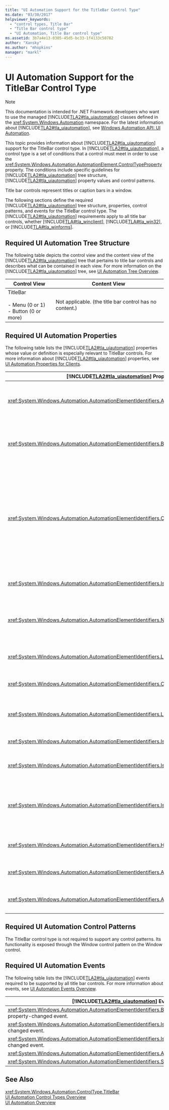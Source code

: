 ```yaml
---
title: "UI Automation Support for the TitleBar Control Type"
ms.date: "03/30/2017"
helpviewer_keywords: 
  - "control types, Title Bar"
  - "Title Bar control type"
  - "UI Automation, Title Bar control type"
ms.assetid: 3b7a4e13-0305-45d5-bc33-1f4133c50782
author: "Xansky"
ms.author: "mhopkins"
manager: "markl"
---
```

# UI Automation Support for the TitleBar Control Type
> [!NOTE]
>  This documentation is intended for .NET Framework developers who want to use the managed [!INCLUDE[TLA2#tla_uiautomation](../../../includes/tla2sharptla-uiautomation-md.md)] classes defined in the <xref:System.Windows.Automation> namespace. For the latest information about [!INCLUDE[TLA2#tla_uiautomation](../../../includes/tla2sharptla-uiautomation-md.md)], see [Windows Automation API: UI Automation](http://go.microsoft.com/fwlink/?LinkID=156746).  

 This topic provides information about [!INCLUDE[TLA2#tla_uiautomation](../../../includes/tla2sharptla-uiautomation-md.md)] support for the TitleBar control type. In [!INCLUDE[TLA2#tla_uiautomation](../../../includes/tla2sharptla-uiautomation-md.md)], a control type is a set of conditions that a control must meet in order to use the <xref:System.Windows.Automation.AutomationElement.ControlTypeProperty> property. The conditions include specific guidelines for [!INCLUDE[TLA2#tla_uiautomation](../../../includes/tla2sharptla-uiautomation-md.md)] tree structure, [!INCLUDE[TLA2#tla_uiautomation](../../../includes/tla2sharptla-uiautomation-md.md)] property values and control patterns.  

 Title bar controls represent titles or caption bars in a window.  

 The following sections define the required [!INCLUDE[TLA2#tla_uiautomation](../../../includes/tla2sharptla-uiautomation-md.md)] tree structure, properties, control patterns, and events for the TitleBar control type. The [!INCLUDE[TLA2#tla_uiautomation](../../../includes/tla2sharptla-uiautomation-md.md)] requirements apply to all title bar controls, whether [!INCLUDE[TLA#tla_winclient](../../../includes/tlasharptla-winclient-md.md)], [!INCLUDE[TLA#tla_win32](../../../includes/tlasharptla-win32-md.md)], or [!INCLUDE[TLA#tla_winforms](../../../includes/tlasharptla-winforms-md.md)].  

<a name="Required_UI_Automation_Tree_Structure"></a>   
## Required UI Automation Tree Structure  
 The following table depicts the control view and the content view of the [!INCLUDE[TLA2#tla_uiautomation](../../../includes/tla2sharptla-uiautomation-md.md)] tree that pertains to title bar controls and describes what can be contained in each view. For more information on the [!INCLUDE[TLA2#tla_uiautomation](../../../includes/tla2sharptla-uiautomation-md.md)] tree, see [UI Automation Tree Overview](../../../docs/framework/ui-automation/ui-automation-tree-overview.md).  


|Control View|Content View|  
|------------------|------------------|  
|TitleBar<br /><br /> -   Menu (0 or 1)<br />-   Button (0 or more)|Not applicable. (the title bar control has no content.)|  

<a name="Required_UI_Automation_Properties"></a>   
## Required UI Automation Properties  
 The following table lists the [!INCLUDE[TLA2#tla_uiautomation](../../../includes/tla2sharptla-uiautomation-md.md)] properties whose value or definition is especially relevant to TitleBar controls. For more information about [!INCLUDE[TLA2#tla_uiautomation](../../../includes/tla2sharptla-uiautomation-md.md)] properties, see [UI Automation Properties for Clients](../../../docs/framework/ui-automation/ui-automation-properties-for-clients.md).  


| [!INCLUDE[TLA2#tla_uiautomation](../../../includes/tla2sharptla-uiautomation-md.md)] Property |    Value    |                                                                                              Notes                                                                                               |
|-----------------------------------------------------------------------------------------------|-------------|--------------------------------------------------------------------------------------------------------------------------------------------------------------------------------------------------|
|      <xref:System.Windows.Automation.AutomationElementIdentifiers.AutomationIdProperty>       | See notes.  |                                                       The value of this property needs to be unique across all controls in an application.                                                       |
|    <xref:System.Windows.Automation.AutomationElementIdentifiers.BoundingRectangleProperty>    | See notes.  |                                                  The bounding rectangle of a title bar must encompass all of the controls contained within it.                                                   |
|     <xref:System.Windows.Automation.AutomationElementIdentifiers.ClickablePointProperty>      | See notes.  | Supported if there is a bounding rectangle. If not every point within the bounding rectangle is clickable, and you perform specialized hit testing, then override and provide a clickable point. |
|   <xref:System.Windows.Automation.AutomationElementIdentifiers.IsKeyboardFocusableProperty>   |    False    |                                                                              Title bars never have keyboard focus.                                                                               |
|          <xref:System.Windows.Automation.AutomationElementIdentifiers.NameProperty>           |     ""      |                                                      The title bar is not content; its textual information is exposed on the parent window.                                                      |
|        <xref:System.Windows.Automation.AutomationElementIdentifiers.LabeledByProperty>        | See notes.  |                                                                       The title bar control usually does not have a label.                                                                       |
|       <xref:System.Windows.Automation.AutomationElementIdentifiers.ControlTypeProperty>       |  TitleBar   |                                                                          This value is the same for all UI frameworks.                                                                           |
|  <xref:System.Windows.Automation.AutomationElementIdentifiers.LocalizedControlTypeProperty>   | "title bar" |                                                                   Localized string corresponding to the TitleBar control type.                                                                   |
|    <xref:System.Windows.Automation.AutomationElementIdentifiers.IsContentElementProperty>     |    False    |                                                                             The title bar control is never content.                                                                              |
|    <xref:System.Windows.Automation.AutomationElementIdentifiers.IsControlElementProperty>     |    True     |                                                                         The title bar control must always be a control.                                                                          |
|       <xref:System.Windows.Automation.AutomationElementIdentifiers.IsOffscreenProperty>       |   Depends   |                                                  This control will return a value depending on whether the title bar is visible on the screen.                                                   |
|        <xref:System.Windows.Automation.AutomationElementIdentifiers.HelpTextProperty>         |     ""      |                                                                             It is not necessary to expose Help text.                                                                             |
|     <xref:System.Windows.Automation.AutomationElementIdentifiers.AcceleratorKeyProperty>      |     ""      |                                                                             Title bars never have accelerator keys.                                                                              |
|        <xref:System.Windows.Automation.AutomationElementIdentifiers.AccessKeyProperty>        |     ""      |                                                                        The title bar control does not have an access key.                                                                        |

<a name="Required_UI_Automation_Control_Patterns"></a>   
## Required UI Automation Control Patterns  
 The TitleBar control type is not required to support any control patterns. Its functionality is exposed through the Window control pattern on the Window control.  

## Required UI Automation Events  
 The following table lists the [!INCLUDE[TLA2#tla_uiautomation](../../../includes/tla2sharptla-uiautomation-md.md)] events required to be supported by all title bar controls. For more information about events, see [UI Automation Events Overview](../../../docs/framework/ui-automation/ui-automation-events-overview.md).  


|           [!INCLUDE[TLA2#tla_uiautomation](../../../includes/tla2sharptla-uiautomation-md.md)] Event            | Support  | Notes |
|-----------------------------------------------------------------------------------------------------------------|----------|-------|
| <xref:System.Windows.Automation.AutomationElementIdentifiers.BoundingRectangleProperty> property-changed event. | Required | None  |
|    <xref:System.Windows.Automation.AutomationElementIdentifiers.IsOffscreenProperty> property-changed event.    | Required | None  |
|     <xref:System.Windows.Automation.AutomationElementIdentifiers.IsEnabledProperty> property-changed event.     |  Never   | None  |
|            <xref:System.Windows.Automation.AutomationElementIdentifiers.AutomationFocusChangedEvent>            |  Never   | None  |
|               <xref:System.Windows.Automation.AutomationElementIdentifiers.StructureChangedEvent>               | Required | None  |

## See Also  
 <xref:System.Windows.Automation.ControlType.TitleBar>  
 [UI Automation Control Types Overview](../../../docs/framework/ui-automation/ui-automation-control-types-overview.md)  
 [UI Automation Overview](../../../docs/framework/ui-automation/ui-automation-overview.md)
